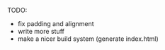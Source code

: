 TODO:
- fix padding and alignment
- write more stuff
- make a nicer build system (generate index.html)